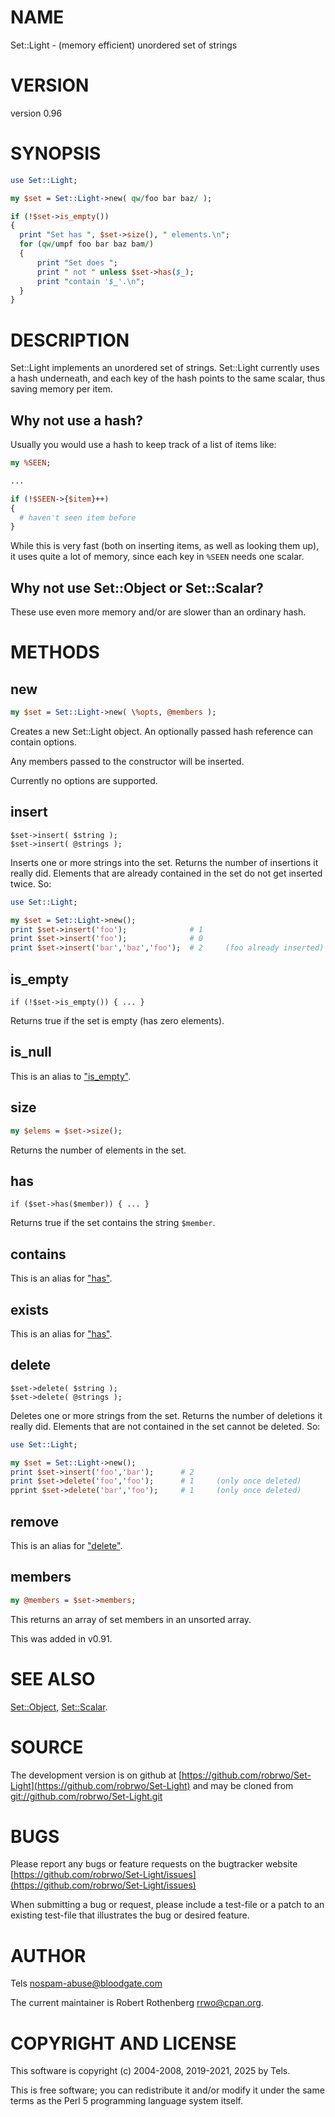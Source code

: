 # NAME

Set::Light - (memory efficient) unordered set of strings

# VERSION

version 0.96

# SYNOPSIS

```perl
use Set::Light;

my $set = Set::Light->new( qw/foo bar baz/ );

if (!$set->is_empty())
{
  print "Set has ", $set->size(), " elements.\n";
  for (qw/umpf foo bar baz bam/)
  {
      print "Set does ";
      print " not " unless $set->has($_);
      print "contain '$_'.\n";
  }
}
```

# DESCRIPTION

Set::Light implements an unordered set of strings. Set::Light
currently uses a hash underneath, and each key of the hash points to
the same scalar, thus saving memory per item.

## Why not use a hash?

Usually you would use a hash to keep track of a list of items like:

```perl
my %SEEN;

...

if (!$SEEN->{$item}++)
{
  # haven't seen item before
}
```

While this is very fast (both on inserting items, as well as looking them up),
it uses quite a lot of memory, since each key in `%SEEN` needs one scalar.

## Why not use Set::Object or Set::Scalar?

These use even more memory and/or are slower than an ordinary hash.

# METHODS

## new

```perl
my $set = Set::Light->new( \%opts, @members );
```

Creates a new Set::Light object. An optionally passed hash reference can
contain options.

Any members passed to the constructor will be inserted.

Currently no options are supported.

## insert

```
$set->insert( $string );
$set->insert( @strings );
```

Inserts one or more strings into the set. Returns the number of insertions
it really did. Elements that are already contained in the set do not
get inserted twice. So:

```perl
use Set::Light;

my $set = Set::Light->new();
print $set->insert('foo');              # 1
print $set->insert('foo');              # 0
print $set->insert('bar','baz','foo');  # 2     (foo already inserted)
```

## is\_empty

```
if (!$set->is_empty()) { ... }
```

Returns true if the set is empty (has zero elements).

## is\_null

This is an alias to ["is\_empty"](#is_empty).

## size

```perl
my $elems = $set->size();
```

Returns the number of elements in the set.

## has

```
if ($set->has($member)) { ... }
```

Returns true if the set contains the string `$member`.

## contains

This is an alias for ["has"](#has).

## exists

This is an alias for ["has"](#has).

## delete

```
$set->delete( $string );
$set->delete( @strings );
```

Deletes one or more strings from the set. Returns the number of
deletions it really did. Elements that are not contained in the set
cannot be deleted.  So:

```perl
use Set::Light;

my $set = Set::Light->new();
print $set->insert('foo','bar');      # 2
print $set->delete('foo','foo');      # 1     (only once deleted)
pprint $set->delete('bar','foo');     # 1     (only once deleted)
```

## remove

This is an alias for ["delete"](#delete).

## members

```perl
my @members = $set->members;
```

This returns an array of set members in an unsorted array.

This was added in v0.91.

# SEE ALSO

[Set::Object](https://metacpan.org/pod/Set%3A%3AObject), [Set::Scalar](https://metacpan.org/pod/Set%3A%3AScalar).

# SOURCE

The development version is on github at [https://github.com/robrwo/Set-Light](https://github.com/robrwo/Set-Light)
and may be cloned from [git://github.com/robrwo/Set-Light.git](git://github.com/robrwo/Set-Light.git)

# BUGS

Please report any bugs or feature requests on the bugtracker website
[https://github.com/robrwo/Set-Light/issues](https://github.com/robrwo/Set-Light/issues)

When submitting a bug or request, please include a test-file or a
patch to an existing test-file that illustrates the bug or desired
feature.

# AUTHOR

Tels <nospam-abuse@bloodgate.com>

The current maintainer is Robert Rothenberg <rrwo@cpan.org>.

# COPYRIGHT AND LICENSE

This software is copyright (c) 2004-2008, 2019-2021, 2025 by Tels.

This is free software; you can redistribute it and/or modify it under
the same terms as the Perl 5 programming language system itself.
